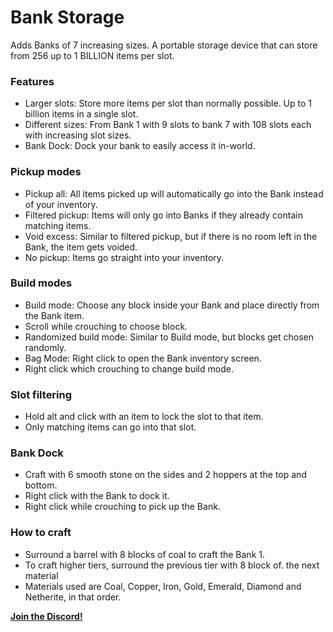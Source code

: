 # Bank Storage
Adds Banks of 7 increasing sizes. A portable storage device that can store from 256 up to 1 BILLION items per slot.

### Features
- Larger slots: Store more items per slot than normally possible. Up to 1 billion items in a single slot.
- Different sizes: From Bank 1 with 9 slots to bank 7 with 108 slots each with increasing slot sizes.
- Bank Dock: Dock your bank to easily access it in-world.

### Pickup modes
- Pickup all: All items picked up will automatically go into the Bank instead of your inventory.
- Filtered pickup: Items will only go into Banks if they already contain matching items.
- Void excess: Similar to filtered pickup, but if there is no room left in the Bank, the item gets voided.
- No pickup: Items go straight into your inventory.

### Build modes
- Build mode: Choose any block inside your Bank and place directly from the Bank item.
- Scroll while crouching to choose block.
- Randomized build mode: Similar to Build mode, but blocks get chosen randomly.
- Bag Mode: Right click to open the Bank inventory screen.
- Right click which crouching to change build mode.

### Slot filtering
- Hold alt and click with an item to lock the slot to that item.
- Only matching items can go into that slot.

### Bank Dock
- Craft with 6 smooth stone on the sides and 2 hoppers at the top and bottom.
- Right click with the Bank to dock it.
- Right click while crouching to pick up the Bank.

### How to craft
- Surround a barrel with 8 blocks of coal to craft the Bank 1.
- To craft higher tiers, surround the previous tier with 8 block of. the next material
- Materials used are Coal, Copper, Iron, Gold, Emerald, Diamond and Netherite, in that order.

**[Join the Discord!](https://discord.gg/tXJqWYMZbK)**